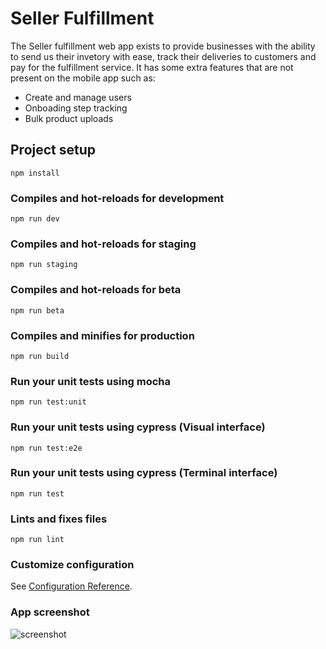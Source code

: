 # Seller Fulfillment

The Seller fulfillment web app exists to provide businesses with the ability to send us their invetory with ease, track their deliveries to customers and pay for the fulfillment service. It has some extra features that are not present on the mobile app such as:

 - Create and manage users
 - Onboading step tracking
 - Bulk product uploads

## Project setup
```
npm install
```

### Compiles and hot-reloads for development
```
npm run dev
```

### Compiles and hot-reloads for staging
```
npm run staging
```

### Compiles and hot-reloads for beta
```
npm run beta
```

### Compiles and minifies for production
```
npm run build
```

### Run your unit tests using mocha
```
npm run test:unit
```

### Run your unit tests using cypress (Visual interface)
```
npm run test:e2e
```

### Run your unit tests using cypress (Terminal interface)
```
npm run test
```

### Lints and fixes files
```
npm run lint
```

### Customize configuration
See [Configuration Reference](https://cli.vuejs.org/config/).

### App screenshot

![screenshot](./public/screenshot.png)
